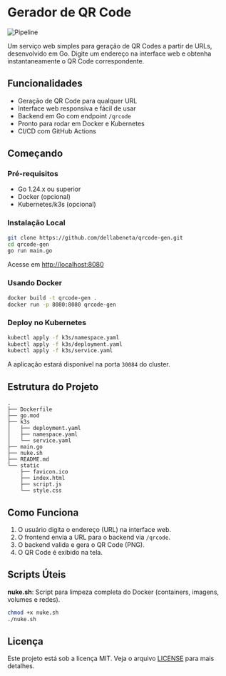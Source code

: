 # Gerador de QR Code

![Pipeline](https://github.com/dellabeneta/qrcode-gen/actions/workflows/main.yaml/badge.svg)

Um serviço web simples para geração de QR Codes a partir de URLs, desenvolvido em Go. Digite um endereço na interface web e obtenha instantaneamente o QR Code correspondente.

## Funcionalidades

- Geração de QR Code para qualquer URL
- Interface web responsiva e fácil de usar
- Backend em Go com endpoint `/qrcode`
- Pronto para rodar em Docker e Kubernetes
- CI/CD com GitHub Actions

## Começando

### Pré-requisitos

- Go 1.24.x ou superior
- Docker (opcional)
- Kubernetes/k3s (opcional)

### Instalação Local

```bash
git clone https://github.com/dellabeneta/qrcode-gen.git
cd qrcode-gen
go run main.go
```

Acesse em [http://localhost:8080](http://localhost:8080)

### Usando Docker

```bash
docker build -t qrcode-gen .
docker run -p 8080:8080 qrcode-gen
```

### Deploy no Kubernetes

```bash
kubectl apply -f k3s/namespace.yaml
kubectl apply -f k3s/deployment.yaml
kubectl apply -f k3s/service.yaml
```

A aplicação estará disponível na porta `30084` do cluster.

## Estrutura do Projeto

```
.
├── Dockerfile
├── go.mod
├── k3s
│   ├── deployment.yaml
│   ├── namespace.yaml
│   └── service.yaml
├── main.go
├── nuke.sh
├── README.md
└── static
    ├── favicon.ico
    ├── index.html
    ├── script.js
    └── style.css
```

## Como Funciona

1. O usuário digita o endereço (URL) na interface web.
2. O frontend envia a URL para o backend via `/qrcode`.
3. O backend valida e gera o QR Code (PNG).
4. O QR Code é exibido na tela.

## Scripts Úteis

**nuke.sh**: Script para limpeza completa do Docker (containers, imagens, volumes e redes).

```bash
chmod +x nuke.sh
./nuke.sh
```

## Licença

Este projeto está sob a licença MIT. Veja o arquivo [LICENSE](LICENSE) para mais detalhes.